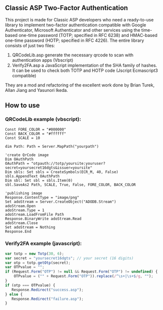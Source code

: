 ## **Classic ASP Two-Factor Authentication**

This project is made for Classic ASP developers who need a ready-to-use library to implement two-factor authentication compatible with Google Authenticator, Microsoft Authenticator and other services using the time-based one-time password (TOTP; specified in RFC 6238) and HMAC-based one-time password (HOTP; specified in RFC 4226).
The entire library consists of just two files:

1. QRCodeLib.asp generate the necessary qrcode to scan with authentication apps (Vbscript)
2. Verify2FA.asp a JavaScript implementation of the SHA family of hashes. It can be used to check both TOTP and HOTP code (Jscript Ecmascript3 compatible)

They are a mod and refactoring of the excellent work done by Brian Turek, Allan Jiang and Yasunori Ikeda.

## How to use

### QRCodeLib example (vbscript):
```vbscript
Const FORE_COLOR = "#000000"
Const BACK_COLOR = "#ffffff"
Const SCALE = 10

dim Path: Path = Server.MapPath("yourpath")

'create QrCode image
Dim OAuthPath
OAuthPath = "otpauth://totp/yoursite:youruser?secret=yoursecret16dgts&issuer=yoursite"
Dim sbls: Set sbls = CreateSymbols(ECR_M, 40, False)
sbls.AppendText OAuthPath
Dim sbl: Set sbl = sbls.Item(0)
sbl.SaveAs2 Path, SCALE, True, False, FORE_COLOR, BACK_COLOR 

'publishing image
Response.ContentType = "image/png"
Set adoStream = Server.CreateObject("ADODB.Stream") 
adoStream.Open
adoStream.Type = 1
adoStream.LoadFromFile Path
Response.BinaryWrite adoStream.Read 
adoStream.Close
Set adoStream = Nothing
Response.End
```
### Verify2FA example (javascript):
```javascript
var totp = new Totp(30, 6);
var secret = "yoursecret16dgts"; // your secret (16 digits)
var otp = totp.getOtp(secret); 
var OTPvalue = "";
if (Request.Form("OTP") != null && Request.Form("OTP") != undefined) {
    OTPvalue = ("" + Request.Form("OTP")).replace(/^\s+|\s+$/g, ""); 
}
if (otp === OTPvalue) {
   Response.Redirect("success.asp");
} else {
   Response.Redirect("failure.asp");
}
```
